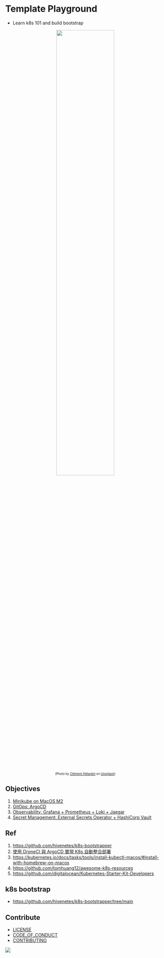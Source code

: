 # Template Playground

* Learn k8s 101 and build bootstrap

<p align="center">
  <img style="width:60%;" src="https://i.imgur.com/Qe3Dzt6.png">
  <br/>
  <sub><sup>(Photo by <a href="https://unsplash.com/@clemhlrdt?utm_source=unsplash&utm_medium=referral&utm_content=creditCopyText">Clément Hélardot</a> on <a href="https://unsplash.com/collections/SV-KO-htOoM/my-first-collection/9b0020f22e02b780910afe3a322692d8?utm_source=unsplash&utm_medium=referral&utm_content=creditCopyText">Unsplash</a>)</sup></sub>
</p>

## Objectives

1. [Minikube on MacOS M2](docs/minikube.md)
2. [GitOps: ArgoCD](docs/argocd.md)
3. [Observability: Grafana + Prometheus + Loki + Jaegar](docs/observability.md)
4. [Secret Management: External Secrets Operator + HashiCorp Vault](docs/secret-management.md)

## Ref

1. <https://github.com/hivenetes/k8s-bootstrapper>
2. [使用 DroneCI 與 ArgoCD 實現 K8s 自動整合部署](https://minghsu.io/posts/droneci-argocd/)
3. <https://kubernetes.io/docs/tasks/tools/install-kubectl-macos/#install-with-homebrew-on-macos>
4. <https://github.com/tomhuang12/awesome-k8s-resources>
5. <https://github.com/digitalocean/Kubernetes-Starter-Kit-Developers>

## k8s bootstrap

* <https://github.com/hivenetes/k8s-bootstrapper/tree/main>

## Contribute

* [LICENSE](LICENSE)
* [CODE_OF_CONDUCT](CODE_OF_CONDUCT.md)
* [CONTRIBUTING](CONTRIBUTING.md)

<a href="https://github.com/an/template-playground/graphs/contributors">
  <img src="https://contrib.rocks/image?repo=androchentw/template-playground" />
</a>

<!-- Links -->

